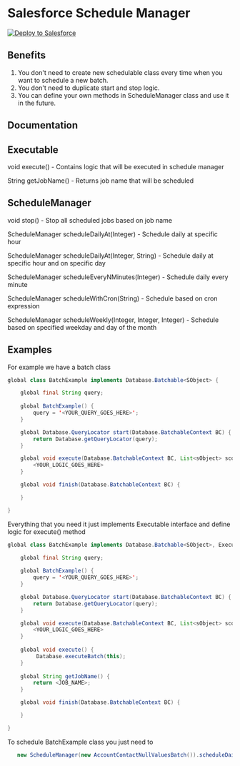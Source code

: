 Salesforce Schedule Manager
===========================

<a href="https://githubsfdeploy.herokuapp.com?owner=vitaliaventel&repo=ScheduleManager">
  <img alt="Deploy to Salesforce"
       src="https://raw.githubusercontent.com/afawcett/githubsfdeploy/master/src/main/webapp/resources/img/deploy.png">
</a>

Benefits
--------
1) You don't need to create new schedulable class every time when you want to schedule a new batch.
2) You don't need to duplicate start and stop logic.
3) You can define your own methods in ScheduleManager class and use it in the future.

Documentation
-------------
Executable
----------
void execute() - Contains logic that will be executed in schedule manager

String getJobName() - Returns job name that will be scheduled

ScheduleManager
---------------
void stop() - Stop all scheduled jobs based on job name

ScheduleManager scheduleDailyAt(Integer) - Schedule daily at specific hour

ScheduleManager scheduleDailyAt(Integer, String) - Schedule daily at specific hour and on specific day

ScheduleManager scheduleEveryNMinutes(Integer) - Schedule daily every minute

ScheduleManager scheduleWithCron(String) - Schedule based on cron expression

ScheduleManager scheduleWeekly(Integer, Integer, Integer) - Schedule based on specified weekday and day of the month

Examples
--------
For example we have a batch class
```java
global class BatchExample implements Database.Batchable<SObject> {

    global final String query;
    
    global BatchExample() {
        query = '<YOUR_QUERY_GOES_HERE>';
    }

    global Database.QueryLocator start(Database.BatchableContext BC) {
        return Database.getQueryLocator(query);
    }

    global void execute(Database.BatchableContext BC, List<sObject> scope) {
        <YOUR_LOGIC_GOES_HERE>
    }

    global void finish(Database.BatchableContext BC) {

    }

}
```

Everything that you need it just implements Executable interface and define logic for execute() method
```java
global class BatchExample implements Database.Batchable<SObject>, Executable {

    global final String query;
    
    global BatchExample() {
        query = '<YOUR_QUERY_GOES_HERE>';
    }

    global Database.QueryLocator start(Database.BatchableContext BC) {
        return Database.getQueryLocator(query);
    }

    global void execute(Database.BatchableContext BC, List<sObject> scope) {
        <YOUR_LOGIC_GOES_HERE>
    }
    
    global void execute() {
         Database.executeBatch(this);
    }
    
    global String getJobName() {
        return <JOB_NAME>;
    }

    global void finish(Database.BatchableContext BC) {

    }

}
```

To schedule BatchExample class you just need to
```java
   new ScheduleManager(new AccountContactNullValuesBatch()).scheduleDailyAt(12); 
```

